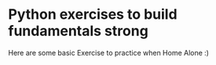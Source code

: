 # Python exercises to build fundamentals strong

Here are some basic Exercise to practice when Home Alone :)